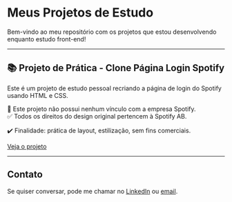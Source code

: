 # Meus Projetos de Estudo

Bem-vindo ao meu repositório com os projetos que estou desenvolvendo enquanto estudo front-end!

---

## 📚 Projeto de Prática - Clone Página Login Spotify

Este é um projeto de estudo pessoal recriando a página de login do Spotify usando HTML e CSS.

🚫 Este projeto não possui nenhum vínculo com a empresa Spotify.  
✅ Todos os direitos do design original pertencem à Spotify AB.

✔️ Finalidade: prática de layout, estilização, sem fins comerciais.

[Veja o projeto](projeto-clone-pagina-login-spotify/index.html)

---

## Contato

Se quiser conversar, pode me chamar no [LinkedIn](https://www.linkedin.com/in/gustavo-nunes-2402b82a1/) ou [email](mailto:dev.gustavohn@gmail.com).
